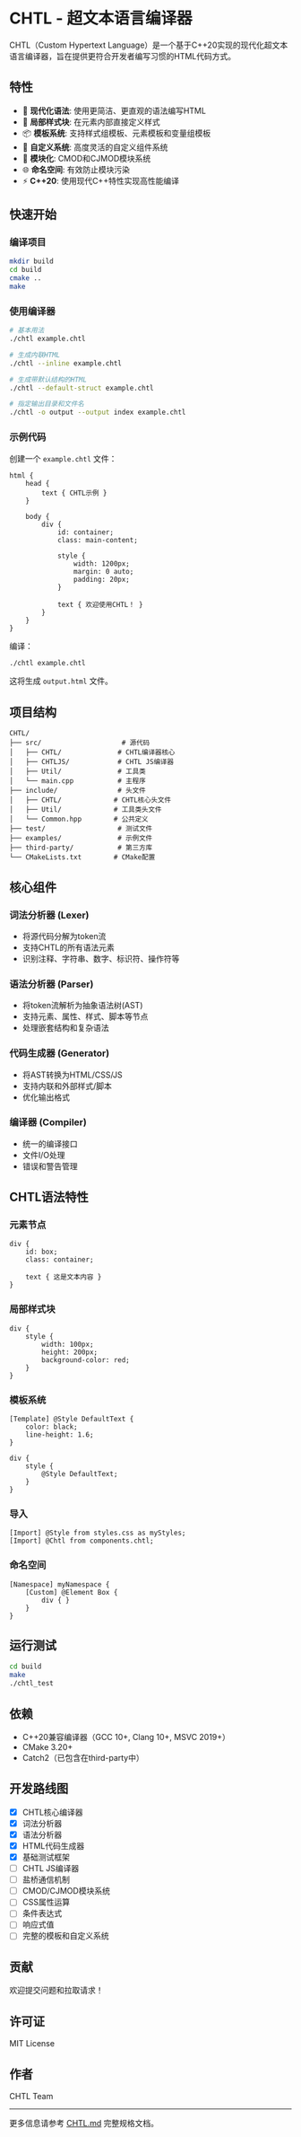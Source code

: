 # CHTL - 超文本语言编译器

CHTL（Custom Hypertext Language）是一个基于C++20实现的现代化超文本语言编译器，旨在提供更符合开发者编写习惯的HTML代码方式。

## 特性

- 🚀 **现代化语法**: 使用更简洁、更直观的语法编写HTML
- 🎨 **局部样式块**: 在元素内部直接定义样式
- 📦 **模板系统**: 支持样式组模板、元素模板和变量组模板
- 🔧 **自定义系统**: 高度灵活的自定义组件系统
- 🔌 **模块化**: CMOD和CJMOD模块系统
- 🌐 **命名空间**: 有效防止模块污染
- ⚡ **C++20**: 使用现代C++特性实现高性能编译

## 快速开始

### 编译项目

```bash
mkdir build
cd build
cmake ..
make
```

### 使用编译器

```bash
# 基本用法
./chtl example.chtl

# 生成内联HTML
./chtl --inline example.chtl

# 生成带默认结构的HTML
./chtl --default-struct example.chtl

# 指定输出目录和文件名
./chtl -o output --output index example.chtl
```

### 示例代码

创建一个 `example.chtl` 文件：

```chtl
html {
    head {
        text { CHTL示例 }
    }
    
    body {
        div {
            id: container;
            class: main-content;
            
            style {
                width: 1200px;
                margin: 0 auto;
                padding: 20px;
            }
            
            text { 欢迎使用CHTL！ }
        }
    }
}
```

编译：

```bash
./chtl example.chtl
```

这将生成 `output.html` 文件。

## 项目结构

```
CHTL/
├── src/                    # 源代码
│   ├── CHTL/              # CHTL编译器核心
│   ├── CHTLJS/            # CHTL JS编译器
│   ├── Util/              # 工具类
│   └── main.cpp           # 主程序
├── include/               # 头文件
│   ├── CHTL/             # CHTL核心头文件
│   ├── Util/             # 工具类头文件
│   └── Common.hpp        # 公共定义
├── test/                  # 测试文件
├── examples/              # 示例文件
├── third-party/           # 第三方库
└── CMakeLists.txt        # CMake配置
```

## 核心组件

### 词法分析器 (Lexer)
- 将源代码分解为token流
- 支持CHTL的所有语法元素
- 识别注释、字符串、数字、标识符、操作符等

### 语法分析器 (Parser)
- 将token流解析为抽象语法树(AST)
- 支持元素、属性、样式、脚本等节点
- 处理嵌套结构和复杂语法

### 代码生成器 (Generator)
- 将AST转换为HTML/CSS/JS
- 支持内联和外部样式/脚本
- 优化输出格式

### 编译器 (Compiler)
- 统一的编译接口
- 文件I/O处理
- 错误和警告管理

## CHTL语法特性

### 元素节点
```chtl
div {
    id: box;
    class: container;
    
    text { 这是文本内容 }
}
```

### 局部样式块
```chtl
div {
    style {
        width: 100px;
        height: 200px;
        background-color: red;
    }
}
```

### 模板系统
```chtl
[Template] @Style DefaultText {
    color: black;
    line-height: 1.6;
}

div {
    style {
        @Style DefaultText;
    }
}
```

### 导入
```chtl
[Import] @Style from styles.css as myStyles;
[Import] @Chtl from components.chtl;
```

### 命名空间
```chtl
[Namespace] myNamespace {
    [Custom] @Element Box {
        div { }
    }
}
```

## 运行测试

```bash
cd build
make
./chtl_test
```

## 依赖

- C++20兼容编译器（GCC 10+, Clang 10+, MSVC 2019+）
- CMake 3.20+
- Catch2（已包含在third-party中）

## 开发路线图

- [x] CHTL核心编译器
- [x] 词法分析器
- [x] 语法分析器
- [x] HTML代码生成器
- [x] 基础测试框架
- [ ] CHTL JS编译器
- [ ] 盐桥通信机制
- [ ] CMOD/CJMOD模块系统
- [ ] CSS属性运算
- [ ] 条件表达式
- [ ] 响应式值
- [ ] 完整的模板和自定义系统

## 贡献

欢迎提交问题和拉取请求！

## 许可证

MIT License

## 作者

CHTL Team

---

更多信息请参考 [CHTL.md](CHTL.md) 完整规格文档。
